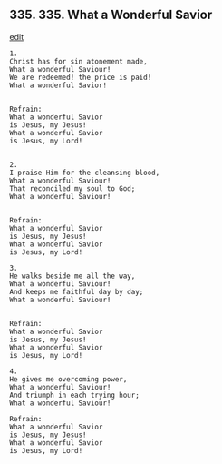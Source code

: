 
## 335.  335. What a Wonderful Savior
[edit](https://docs.google.com/document/d/15%2DK66znIj1Sc7A1OnwXGEhDeD%2DXo9ZSS/edit?mode=html)






    1.
    Christ has for sin atonement made,
    What a wonderful Saviour!
    We are redeemed! the price is paid!
    What a wonderful Savior!


    Refrain:
    What a wonderful Savior
    is Jesus, my Jesus!
    What a wonderful Savior
    is Jesus, my Lord!


    2.
    I praise Him for the cleansing blood,
    What a wonderful Saviour!
    That reconciled my soul to God;
    What a wonderful Saviour!


    Refrain:
    What a wonderful Savior
    is Jesus, my Jesus!
    What a wonderful Savior
    is Jesus, my Lord!

    3.
    He walks beside me all the way,
    What a wonderful Saviour!
    And keeps me faithful day by day;
    What a wonderful Saviour!


    Refrain:
    What a wonderful Savior
    is Jesus, my Jesus!
    What a wonderful Savior
    is Jesus, my Lord!

    4.
    He gives me overcoming power,
    What a wonderful Saviour!
    And triumph in each trying hour;
    What a wonderful Saviour!

    Refrain:
    What a wonderful Savior
    is Jesus, my Jesus!
    What a wonderful Savior
    is Jesus, my Lord!

